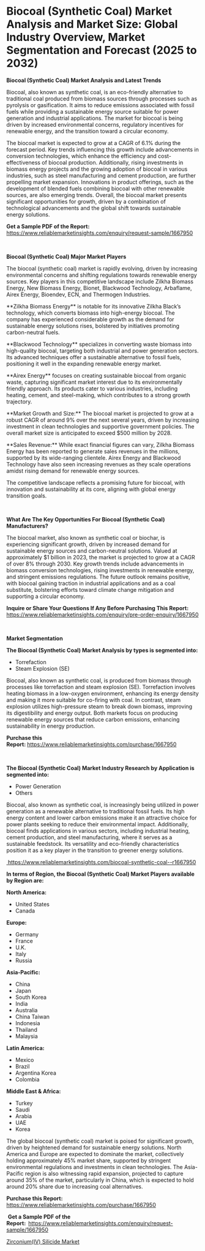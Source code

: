 <p><h1>Biocoal (Synthetic Coal) Market Analysis and Market Size: Global Industry Overview, Market Segmentation and Forecast (2025 to 2032)</h1></p><p><strong>Biocoal (Synthetic Coal) Market Analysis and Latest Trends</strong></p>
<p><p>Biocoal, also known as synthetic coal, is an eco-friendly alternative to traditional coal produced from biomass sources through processes such as pyrolysis or gasification. It aims to reduce emissions associated with fossil fuels while providing a sustainable energy source suitable for power generation and industrial applications. The market for biocoal is being driven by increased environmental concerns, regulatory incentives for renewable energy, and the transition toward a circular economy.</p><p>The biocoal market is expected to grow at a CAGR of 6.1% during the forecast period. Key trends influencing this growth include advancements in conversion technologies, which enhance the efficiency and cost-effectiveness of biocoal production. Additionally, rising investments in biomass energy projects and the growing adoption of biocoal in various industries, such as steel manufacturing and cement production, are further propelling market expansion. Innovations in product offerings, such as the development of blended fuels combining biocoal with other renewable sources, are also emerging trends. Overall, the biocoal market presents significant opportunities for growth, driven by a combination of technological advancements and the global shift towards sustainable energy solutions.</p></p>
<p><strong>Get a Sample PDF of the Report:&nbsp;</strong> <a href="https://www.reliablemarketinsights.com/enquiry/request-sample/1667950?utm_campaign=3036&utm_medium=2&utm_source=Github&utm_content=ia&utm_term=02042025&utm_id=biocoal-synthetic-coal">https://www.reliablemarketinsights.com/enquiry/request-sample/1667950</a></p>
<p>&nbsp;</p>
<p><strong>Biocoal (Synthetic Coal) Major Market Players</strong></p>
<p><p>The biocoal (synthetic coal) market is rapidly evolving, driven by increasing environmental concerns and shifting regulations towards renewable energy sources. Key players in this competitive landscape include Zilkha Biomass Energy, New Biomass Energy, Bionet, Blackwood Technology, Arbaflame, Airex Energy, Bioendev, ECN, and Thermogen Industries.</p><p>**Zilkha Biomass Energy** is notable for its innovative Zilkha Black’s technology, which converts biomass into high-energy biocoal. The company has experienced considerable growth as the demand for sustainable energy solutions rises, bolstered by initiatives promoting carbon-neutral fuels.</p><p>**Blackwood Technology** specializes in converting waste biomass into high-quality biocoal, targeting both industrial and power generation sectors. Its advanced techniques offer a sustainable alternative to fossil fuels, positioning it well in the expanding renewable energy market.</p><p>**Airex Energy** focuses on creating sustainable biocoal from organic waste, capturing significant market interest due to its environmentally friendly approach. Its products cater to various industries, including heating, cement, and steel-making, which contributes to a strong growth trajectory.</p><p>**Market Growth and Size:** The biocoal market is projected to grow at a robust CAGR of around 9% over the next several years, driven by increasing investment in clean technologies and supportive government policies. The overall market size is anticipated to exceed $500 million by 2028.</p><p>**Sales Revenue:** While exact financial figures can vary, Zilkha Biomass Energy has been reported to generate sales revenues in the millions, supported by its wide-ranging clientele. Airex Energy and Blackwood Technology have also seen increasing revenues as they scale operations amidst rising demand for renewable energy sources.</p><p>The competitive landscape reflects a promising future for biocoal, with innovation and sustainability at its core, aligning with global energy transition goals.</p></p>
<p>&nbsp;</p>
<p><strong>What Are The Key Opportunities For Biocoal (Synthetic Coal) Manufacturers?</strong></p>
<p><p>The biocoal market, also known as synthetic coal or biochar, is experiencing significant growth, driven by increased demand for sustainable energy sources and carbon-neutral solutions. Valued at approximately $1 billion in 2023, the market is projected to grow at a CAGR of over 8% through 2030. Key growth trends include advancements in biomass conversion technologies, rising investments in renewable energy, and stringent emissions regulations. The future outlook remains positive, with biocoal gaining traction in industrial applications and as a coal substitute, bolstering efforts toward climate change mitigation and supporting a circular economy.</p></p>
<p><strong>Inquire or Share Your Questions If Any Before Purchasing This Report:</strong> <a href="https://www.reliablemarketinsights.com/enquiry/pre-order-enquiry/1667950?utm_campaign=3036&utm_medium=2&utm_source=Github&utm_content=ia&utm_term=02042025&utm_id=biocoal-synthetic-coal">https://www.reliablemarketinsights.com/enquiry/pre-order-enquiry/1667950</a></p>
<p>&nbsp;</p>
<p><strong>Market Segmentation</strong></p>
<p><strong>The Biocoal (Synthetic Coal) Market Analysis by types is segmented into:</strong></p>
<p><ul><li>Torrefaction</li><li>Steam Explosion (SE)</li></ul></p>
<p><p>Biocoal, also known as synthetic coal, is produced from biomass through processes like torrefaction and steam explosion (SE). Torrefaction involves heating biomass in a low-oxygen environment, enhancing its energy density and making it more suitable for co-firing with coal. In contrast, steam explosion utilizes high-pressure steam to break down biomass, improving its digestibility and energy output. Both markets focus on producing renewable energy sources that reduce carbon emissions, enhancing sustainability in energy production.</p></p>
<p><strong>Purchase this Report:&nbsp;</strong><a href="https://www.reliablemarketinsights.com/purchase/1667950?utm_campaign=3036&utm_medium=2&utm_source=Github&utm_content=ia&utm_term=02042025&utm_id=biocoal-synthetic-coal">https://www.reliablemarketinsights.com/purchase/1667950</a></p>
<p>&nbsp;</p>
<p><strong>The Biocoal (Synthetic Coal) Market Industry Research by Application is segmented into:</strong></p>
<p><ul><li>Power Generation</li><li>Others</li></ul></p>
<p><p>Biocoal, also known as synthetic coal, is increasingly being utilized in power generation as a renewable alternative to traditional fossil fuels. Its high energy content and lower carbon emissions make it an attractive choice for power plants seeking to reduce their environmental impact. Additionally, biocoal finds applications in various sectors, including industrial heating, cement production, and steel manufacturing, where it serves as a sustainable feedstock. Its versatility and eco-friendly characteristics position it as a key player in the transition to greener energy solutions.</p></p>
<p><a href="https://www.reliablemarketinsights.com/biocoal-synthetic-coal--r1667950?utm_campaign=3036&utm_medium=2&utm_source=Github&utm_content=ia&utm_term=02042025&utm_id=biocoal-synthetic-coal">&nbsp;https://www.reliablemarketinsights.com/biocoal-synthetic-coal--r1667950</a></p>
<p><strong>In terms of Region, the Biocoal (Synthetic Coal) Market Players available by Region are:</strong></p>
<p>
    <p> <strong> North America: </strong>
        <ul>
            <li>United States</li>
            <li>Canada</li>
        </ul>
        </p> 
    <p> <strong> Europe: </strong>
        <ul>
            <li>Germany</li>
            <li>France</li>
            <li>U.K.</li>
            <li>Italy</li>
            <li>Russia</li>
        </ul>
        </p> 
    <p> <strong> Asia-Pacific: </strong>
        <ul>
            <li>China</li>
            <li>Japan</li>
            <li>South Korea</li>
            <li>India</li>
            <li>Australia</li>
            <li>China Taiwan</li>
            <li>Indonesia</li>
            <li>Thailand</li>
            <li>Malaysia</li>
        </ul>
        </p> 
    <p> <strong> Latin America: </strong>
        <ul>
            <li>Mexico</li>
            <li>Brazil</li>
            <li>Argentina Korea</li>
            <li>Colombia</li>
        </ul>
        </p> 
    <p> <strong> Middle East & Africa: </strong>
        <ul>
            <li>Turkey</li>
            <li>Saudi</li>
            <li>Arabia</li>
            <li>UAE</li>
            <li>Korea</li>
        </ul>
    </p>
    </p>
<p><p>The global biocoal (synthetic coal) market is poised for significant growth, driven by heightened demand for sustainable energy solutions. North America and Europe are expected to dominate the market, collectively holding approximately 45% market share, supported by stringent environmental regulations and investments in clean technologies. The Asia-Pacific region is also witnessing rapid expansion, projected to capture around 35% of the market, particularly in China, which is expected to hold around 20% share due to increasing coal alternatives.</p></p>
<p><strong>Purchase this Report: </strong><a href="https://www.reliablemarketinsights.com/purchase/1667950?utm_campaign=3036&utm_medium=2&utm_source=Github&utm_content=ia&utm_term=02042025&utm_id=biocoal-synthetic-coal">https://www.reliablemarketinsights.com/purchase/1667950</a></p>
<p>&nbsp;<strong>Get a Sample PDF of the Report:&nbsp;&nbsp;</strong><a href="https://www.reliablemarketinsights.com/enquiry/request-sample/1667950?utm_campaign=3036&utm_medium=2&utm_source=Github&utm_content=ia&utm_term=02042025&utm_id=biocoal-synthetic-coal">https://www.reliablemarketinsights.com/enquiry/request-sample/1667950</a></p>
<p><strong></strong></p>
<p><p><a href="https://github.com/micbotam/Market-Research-Report-List-1/blob/main/zirconiumiv-silicide-market.md?utm_campaign=3036&utm_medium=2&utm_source=Github&utm_content=ia&utm_term=02042025&utm_id=biocoal-synthetic-coal">Zirconium(IV) Silicide Market</a></p></p>
